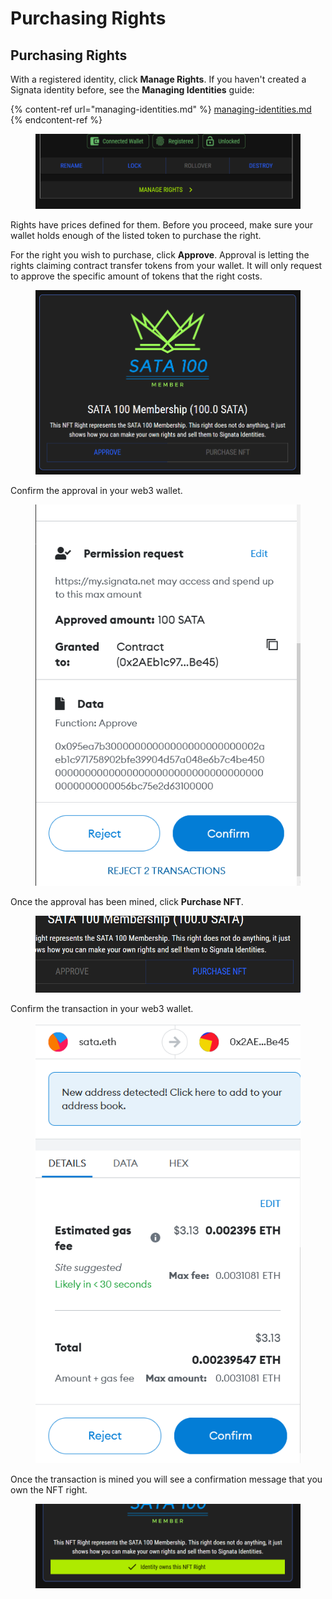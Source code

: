 # Purchasing Rights

## Purchasing Rights

With a registered identity, click **Manage Rights**. If you haven't created a Signata identity before, see the **Managing Identities** guide:

{% content-ref url="managing-identities.md" %}
[managing-identities.md](managing-identities.md)
{% endcontent-ref %}

<figure><img src="../.gitbook/assets/image (5).png" alt=""><figcaption></figcaption></figure>

Rights have prices defined for them. Before you proceed, make sure your wallet holds enough of the listed token to purchase the right.

For the right you wish to purchase, click **Approve**. Approval is letting the rights claiming contract transfer tokens from your wallet. It will only request to approve the specific amount of tokens that the right costs.

<figure><img src="../.gitbook/assets/image.png" alt=""><figcaption></figcaption></figure>

Confirm the approval in your web3 wallet.

<figure><img src="../.gitbook/assets/image (15).png" alt=""><figcaption></figcaption></figure>

Once the approval has been mined, click **Purchase NFT**.

<figure><img src="../.gitbook/assets/image (31).png" alt=""><figcaption></figcaption></figure>

Confirm the transaction in your web3 wallet.

<figure><img src="../.gitbook/assets/image (30).png" alt=""><figcaption></figcaption></figure>

Once the transaction is mined you will see a confirmation message that you own the NFT right.

<figure><img src="../.gitbook/assets/image (34).png" alt=""><figcaption></figcaption></figure>
